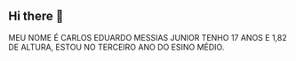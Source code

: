 ## Hi there 👋
MEU NOME É CARLOS EDUARDO MESSIAS JUNIOR 
TENHO 17 ANOS E
1,82 DE ALTURA,
ESTOU NO TERCEIRO ANO DO ESINO MÉDIO.
<!--
**CarlinDoItatinga/CarlinDoItatinga** is a ✨ _special_ ✨ repository because its `README.md` (this file) appears on your GitHub profile.

Here are some ideas to get you started:

- 🔭 I’m currently working on ...
- 🌱 I’m currently learning ...
- 👯 I’m looking to collaborate on ...
- 🤔 I’m looking for help with ...
- 💬 Ask me about ...
- 📫 How to reach me: ...
- 😄 Pronouns: ...
- ⚡ Fun fact: ...
-->

